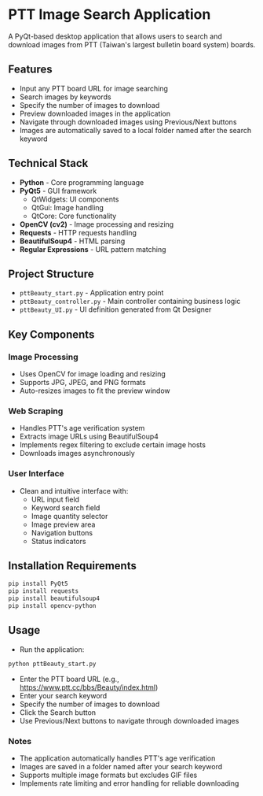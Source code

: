 # PTT Image Search Application  

A PyQt-based desktop application that allows users to search and download images from PTT (Taiwan's largest bulletin board system) boards.  

## Features  

- Input any PTT board URL for image searching  
- Search images by keywords  
- Specify the number of images to download  
- Preview downloaded images in the application  
- Navigate through downloaded images using Previous/Next buttons  
- Images are automatically saved to a local folder named after the search keyword  

## Technical Stack  

- **Python** - Core programming language  
- **PyQt5** - GUI framework  
  - QtWidgets: UI components  
  - QtGui: Image handling  
  - QtCore: Core functionality  
- **OpenCV (cv2)** - Image processing and resizing  
- **Requests** - HTTP requests handling  
- **BeautifulSoup4** - HTML parsing  
- **Regular Expressions** - URL pattern matching  

## Project Structure  

- `pttBeauty_start.py` - Application entry point  
- `pttBeauty_controller.py` - Main controller containing business logic  
- `pttBeauty_UI.py` - UI definition generated from Qt Designer  

## Key Components  

### Image Processing  
- Uses OpenCV for image loading and resizing  
- Supports JPG, JPEG, and PNG formats  
- Auto-resizes images to fit the preview window  

### Web Scraping  
- Handles PTT's age verification system  
- Extracts image URLs using BeautifulSoup4  
- Implements regex filtering to exclude certain image hosts  
- Downloads images asynchronously  

### User Interface  
- Clean and intuitive interface with:  
  - URL input field  
  - Keyword search field  
  - Image quantity selector  
  - Image preview area  
  - Navigation buttons  
  - Status indicators  

## Installation Requirements  

```bash  
pip install PyQt5  
pip install requests  
pip install beautifulsoup4  
pip install opencv-python  
```

## Usage  

- Run the application:  

```bash  
python pttBeauty_start.py
```

- Enter the PTT board URL (e.g., https://www.ptt.cc/bbs/Beauty/index.html)  
- Enter your search keyword  
- Specify the number of images to download  
- Click the Search button  
- Use Previous/Next buttons to navigate through downloaded images  

### Notes  
- The application automatically handles PTT's age verification  
- Images are saved in a folder named after your search keyword  
- Supports multiple image formats but excludes GIF files  
- Implements rate limiting and error handling for reliable downloading  
